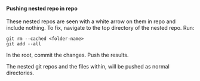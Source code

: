 

#### Pushing nested repo in repo

These nested repos are seen with a white arrow on them in repo and include nothing.
To fix, navigate to the top directory of the nested repo. Run:

```
git rm --cached <folder-name>
git add --all
```

In the root, commit the changes. 
Push the results.

The nested git repos and the files within, will be pushed as normal directories. 
